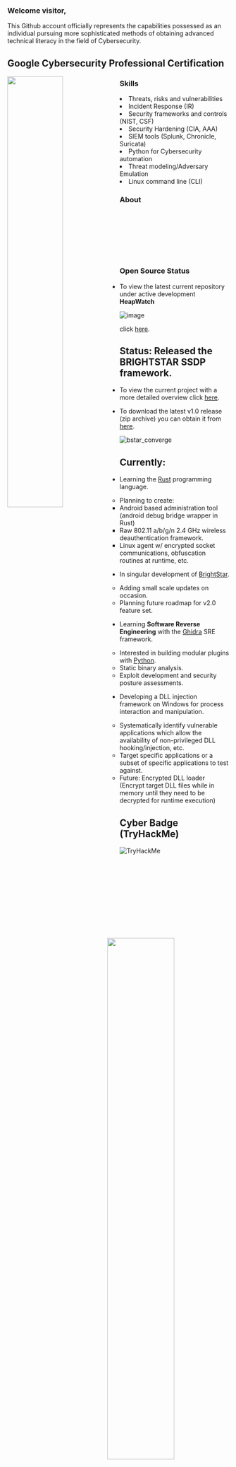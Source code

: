### Welcome visitor,

This Github account officially represents the capabilities possessed as an individual pursuing more sophisticated methods of obtaining advanced technical literacy in the field of Cybersecurity.

## Google Cybersecurity Professional Certification
<img src="https://github.com/PlatinumVoyager/PlatinumVoyager/assets/116006542/4f747f6c-4065-4767-860e-1ef0cf940573" align="left" style="width: 50%; height: 50%;">
<h3>Skills</h3> 
<li>Threats, risks and vulnerabilities</li>
<li>Incident Response (IR)</li>
<li>Security frameworks and controls (NIST, CSF)</li>
<li>Security Hardening (CIA, AAA)</li>
<li>SIEM tools (Splunk, Chronicle, Suricata)</li>
<li>Python for Cybersecurity automation</li>
<li>Threat modeling/Adversary Emulation</li>
<li>Linux command line (CLI)</li>
<h3>About</h3>
<img src="https://github.com/PlatinumVoyager/PlatinumVoyager/assets/116006542/baf1aaf8-1a76-41b8-8a07-e7243b3e4fb3" align="right" style="width: 55%;">
</br>
</br>
</br>
</br>
</br>
</br>

### Open Source Status

* <p>To view the latest current repository under active development <b>HeapWatch</b> </p>
![image](https://github.com/PlatinumVoyager/PlatinumVoyager/assets/116006542/4225f57e-ac53-4d16-a5a1-1934e548d20c)


<p>click <a href="https://github.com/PlatinumVoyager/HeapWatch">here</a>.</p>

## Status: Released the BRIGHTSTAR SSDP framework.

* <p>To view the current project with a more detailed overview click <a href="https://github.com/PlatinumVoyager/BrightStar">here</a>.</p>
* <p>To download the latest v1.0 release (zip archive) you can obtain it from <a href="https://github.com/PlatinumVoyager/BrightStar/releases/tag/v1.0">here</a>.</p>

![bstar_converge](https://github.com/PlatinumVoyager/PlatinumVoyager/assets/116006542/c5786883-6e0b-47e5-94e8-d892f2166631)

## Currently:

* Learning the [Rust](https://www.rust-lang.org/) programming language.
  * Planning to create:
    * Android based administration tool (android debug bridge wrapper in Rust)
    * Raw 802.11 a/b/g/n 2.4 GHz wireless deauthentication framework.
    * Linux agent w/ encrypted socket communications, obfuscation routines at runtime, etc.
    
* In singular development of [BrightStar](https://github.com/PlatinumVoyager/BrightStar).
  * Adding small scale updates on occasion.
  * Planning future roadmap for v2.0 feature set.
 
* Learning **Software Reverse Engineering** with the [Ghidra](https://ghidra-sre.org/) SRE framework.
  * Interested in building modular plugins with [Python](https://www.python.org/about/).
  * Static binary analysis.
  * Exploit development and security posture assessments.
 
* Developing a DLL injection framework on Windows for process interaction and manipulation.
  * Systematically identify vulnerable applications which allow the availability of non-privileged DLL hooking/injection, etc.
  * Target specific applications or a subset of specific applications to test against.
  * Future: Encrypted DLL loader (Encrypt target DLL files while in memory until they need to be decrypted for runtime execution)
 
 
## Cyber Badge (TryHackMe)
<img src="https://tryhackme-badges.s3.amazonaws.com/PlatinumVoyager.png" alt="TryHackMe">

